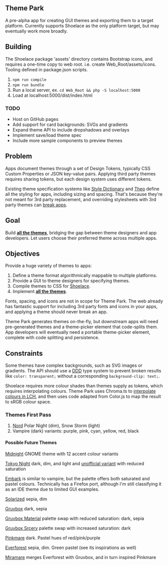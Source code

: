 ## Theme Park
A pre-alpha app for creating GUI themes and exporting them to a target platform. Currently supports Shoelace as the only platform target, but may eventually work more broadly.

## Building
The Shoelace package 'assets' directory contains Bootstrap icons, and requires a one-time copy to web root. i.e. create Web_Root/assets/icons. Tooling defined in package.json scripts.
1. `npm run compile`
2. `npm run bundle`
3. Run a local server, ex. `cd Web_Root && php -S localhost:5000`
4. Load at localhost:5000/dist/index.html

### TODO
- Host on GitHub pages
- Add support for card backgrounds: SVGs and gradients
- Expand theme API to include dropshadows and overlays
- Implement save/load theme spec
- Include more sample components to preview themes

## Problem
Apps document themes through a set of Design Tokens, typically CSS Custom Properties or JSON key-value pairs. Applying third party themes requires sharing tokens, but each design system uses different tokens.

Existing theme specification systems like [Style Dictionary](https://amzn.github.io/style-dictionary/) and [Theo](https://github.com/salesforce-ux/theo) define all the styling for apps, including sizing and spacing. That's because they're not meant for 3rd party replacement, and overriding stylesheets with 3rd party themes can [break apps](https://stopthemingmy.app/).

## Goal
Build **[all the themes](#themes-first-pass)**, bridging the gap between theme designers and app developers. Let users choose their preferred theme across multiple apps.

## Objectives
Provide a huge variety of themes to apps:
1. Define a theme format algorithmically mappable to multiple platforms.
2. Provide a GUI to theme designers for specifying themes.
3. Compile themes to CSS for [Shoelace](https://github.com/shoelace-style/shoelace).
4. Implement **[all the themes](#themes-first-pass)**.

Fonts, spacing, and icons are not in scope for Theme Park. The web already has fantastic support for including 3rd party fonts and icons in your apps, and applying a theme should never break an app.

Theme Park generates themes on-the-fly, but downstream apps will need pre-generated themes and a theme-picker element that code-splits them. App developers will eventually need a portable theme-picker element, complete with code splitting and persistence.

## Constraints
Some themes have complex backgrounds, such as SVG images or gradients. The API should use a [DDD](https://fsharpforfunandprofit.com/ddd/) type system to prevent broken results like `color: transparent;` without a corresponding `background-clip: text;`.

Shoelace requires more colour shades than themes supply as tokens, which requires interpolating colours. Theme Park uses Chroma.ts to [interpolate colours in LCH](https://lea.verou.me/2020/04/lch-colors-in-css-what-why-and-how/#2-lch-and-lab-is-perceptually-uniform), and then uses code adapted from Color.js to map the result to sRGB colour space.

### Themes First Pass
1. [Nord](https://nordtheme.com) Polar Night (dim), Snow Storm (light)
2. Vampire (dark) variants: purple, pink, cyan, yellow, red, black

#### Possible Future Themes
[Midnight](https://github.com/i-mint/midnight) GNOME theme with 12 accent colour variants

[Tokyo Night](https://github.com/enkia/tokyo-night-vscode-theme) dark, dim, and light and [unofficial variant](https://github.com/huytd/vscode-tokyo-city) with reduced saturation

[Embark](https://embark-theme.github.io) is similar to vampire, but the palette offers both saturated and pastel colours. Technically has a Firefox port, although I'm still classifying it as an IDE theme due to limited GUI examples.

[Solarized](https://ethanschoonover.com/solarized/#usage-development) sepia, dim

[Gruvbox](https://github.com/morhetz/gruvbox) dark, sepia

[Gruvbox Material](https://github.com/sainnhe/gruvbox-material) palette swap with reduced saturation: dark, sepia

[Gruvbox Srcery](https://srcery-colors.github.io/) palette swap with increased saturation: dark

[Pinkmare](https://github.com/Matsuuu/pinkmare) dark. Pastel hues of red/pink/purple

[Everforest](https://github.com/sainnhe/everforest) sepia, dim. Green pastel (see its inspirations as well)

[Miramare](https://github.com/franbach/miramare) merges Everforest with Gruvbox, and in turn inspired Pinkmare
